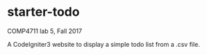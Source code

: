 # starter-todo
COMP4711 lab 5, Fall 2017

A CodeIgniter3 website to display a simple todo list from a .csv file.
